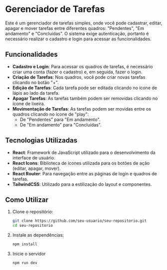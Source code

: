 # Gerenciador de Tarefas

Este é um gerenciador de tarefas simples, onde você pode cadastrar, editar, apagar e mover tarefas entre diferentes quadros: "Pendentes", "Em andamento" e "Concluídas". O sistema exige autenticação, portanto é necessário realizar o cadastro e login para acessar as funcionalidades.

## Funcionalidades

- **Cadastro e Login**: Para acessar os quadros de tarefas, é necessário criar uma conta (fazer o cadastro) e, em seguida, fazer o login.
- **Criação de Tarefas**: Nos quadros, você pode criar novas tarefas clicando no botão "+".
- **Edição de Tarefas**: Cada tarefa pode ser editada clicando no ícone de lápis ao lado da tarefa.
- **Apagar Tarefas**: As tarefas também podem ser removidas clicando no ícone de lixeira.
- **Movimentação de Tarefas**: As tarefas podem ser movidas entre os quadros clicando no ícone de "play":
  - De "Pendentes" para "Em andamento".
  - De "Em andamento" para "Concluídas".

## Tecnologias Utilizadas

- **React**: Framework de JavaScript utilizado para o desenvolvimento da interface de usuário.
- **React Icons**: Biblioteca de ícones utilizada para os botões de ação (editar, apagar, mover).
- **React Router**: Para navegação entre as páginas de login e quadros de tarefas.
- **TailwindCSS**: Utilizado para a estilização do layout e componentes.

## Como Utilizar

1. Clone o repositório:
   ```bash
   git clone https://github.com/seu-usuario/seu-repositorio.git
   cd seu-repositorio

2. Instale as dependências:
   ```bash
   npm install
3. Inicie o servidor
   ```bash
   npm run dev

